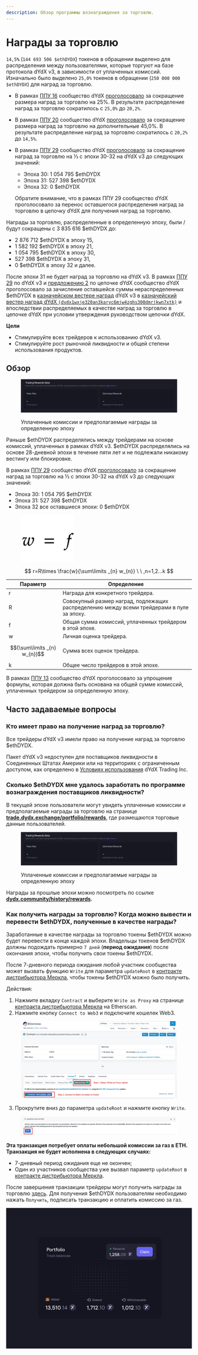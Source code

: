 ```yaml
---
description: Обзор программы вознаграждения за торговлю.
---
```


# Награды за торговлю

`14,5`**`%`** (`144 693 506 $ethDYDX`) токенов в обращении выделено для распределения между пользователями, которые торгуют на базе протокола dYdX v3, в зависимости от уплаченных комиссий. Изначально было выделено `25,0%` токенов в обращении (`250 000 000 $ethDYDX`) для наград за торговлю.

* В рамках [ППУ 16](https://github.com/dydxfoundation/dip/blob/master/content/dips/DIP-16.md) сообщество dYdX [проголосовало](https://dydx.community/dashboard/proposal/8) за сокращение размера наград за торговлю на 25%. В результате распределение наград за торговлю сократилось с `25,0%` до `20,2%`.
* В рамках [ППУ 20](https://dydx.community/dashboard/proposal/11) сообщество dYdX [проголосовало](https://dydx.community/dashboard/proposal/11) за сокращение размера наград за торговлю на дополнительные 45,0%. В результате распределение наград за торговлю сократилось с `20,2%` до `14,5%`.
*   В рамках [ППУ 29](https://dydx.community/dashboard/proposal/16) сообщество dYdX [проголосовало](https://dydx.community/dashboard/proposal/16) за сокращение наград за торговлю на ⅓ с эпохи 30-32 на dYdX v3 до следующих значений:

    * Эпоха 30: 1 054 795 $ethDYDX
    * Эпоха 31: 527 398 $ethDYDX
    * Эпоха 32: 0 $ethDYDX

    Обратите внимание, что в рамках ППУ 29 сообщество dYdX проголосовало за перенос оставшегося распределения наград за торговлю в цепочку dYdX для получения наград за торговлю.

Награды за торговлю, распределенные в определенную эпоху, были / будут сокращены с 3 835 616 $ethDYDX до:

* 2 876 712 $ethDYDX в эпоху 15,
* 1 582 192 $ethDYDX в эпоху 21,
* 1 054 795 $ethDYDX в эпоху 30,
* 527 398 $ethDYDX в эпоху 31,
* 0 $ethDYDX в эпоху 32 и далее.

После эпохи 31 не будет наград за торговлю на dYdX v3. В рамках [ППУ 29](https://dydx.community/dashboard/proposal/16) по dYdX v3 и [предложению 2](https://www.mintscan.io/dydx/proposals/2) по цепочке dYdX сообщество dYdX проголосовало за зачисление оставшейся суммы нераспределенных $ethDYDX в [казначейском вестере наград](https://etherscan.io/address/0xb9431e19b29b952d9358025f680077c3fd37292f) dYdX v3 в [казначейский вестер наград dYdX `(dydx1wxje320an3karyc6mjw4zghs300dmrjkwn7xtk)`](https://www.mintscan.io/dydx/address/dydx1wxje320an3karyc6mjw4zghs300dmrjkwn7xtk) и впоследствии распределяемых в качестве наград за торговлю в цепочке dYdX при условии утверждения руководством цепочки dYdX.

**Цели**

* Стимулируйте всех трейдеров к использованию dYdX v3.
* Стимулируйте рост рыночной ликвидности и общей степени использования продуктов.

## **Обзор**

<figure><img src="../.gitbook/assets/1-fees-paid-estimated-rewards.png" alt=""><figcaption><p>Уплаченные комиссии и предполагаемые награды за определенную эпоху</p></figcaption></figure>

Раньше $ethDYDX распределялись между трейдерами на основе комиссий, уплаченных в рамках dYdX v3. $ethDYDX распределялись на основе 28-дневной эпохи в течение пяти лет и не подлежали никакому вестингу или блокировке.

В рамках [ППУ 29](https://dydx.community/dashboard/proposal/16) сообщество dYdX [проголосовало](https://dydx.community/dashboard/proposal/16) за сокращение наград за торговлю на ⅓ с эпохи 30-32 на dYdX v3 до следующих значений:

* Эпоха 30: 1 054 795 $ethDYDX
* Эпоха 31: 527 398 $ethDYDX
* Эпоха 32 все оставшиеся эпохи: 0 $ethDYDX



<figure><img src="../.gitbook/assets/1-trading-rewards-formula-new.png" alt=""><figcaption></figcaption></figure>

$$
r=R\times \frac{w}{\sum\limits _{n} w_{n}} \ \ ,n=1,2...k
$$

| Параметр | Определение |
| ---------------------------- | ----------------------------------------------------------------------- |
| r | Награда для конкретного трейдера. |
| R | Совокупный размер наград, подлежащих распределению между всеми трейдерами в пуле за эпоху. |
| f | Общая сумма комиссий, уплаченных трейдером в этой эпохе. |
| w | Личная оценка трейдера. |
| $${\sum\limits _{n} w_{n}}$$ | Сумма всех оценок трейдера. |
| k | Общее число трейдеров в этой эпохе. |

В рамках [ППУ 13](https://github.com/dydxfoundation/dip/blob/master/content/dips/DIP-13.md) сообщество dYdX проголосовало за упрощение формулы, которая должна быть основана на общей сумме комиссий, уплаченных трейдером за определенную эпоху.

## Часто задаваемые вопросы

### Кто имеет право на получение наград за торговлю?

Все трейдеры dYdX v3 имели право на получение наград за торговлю $ethDYDX.

Пакет dYdX v3 недоступен для поставщиков ликвидности в Соединенных Штатах Америки или на территориях с ограниченным доступом, как определено в [Условиях использования](https://dydx.exchange/terms) dYdX Trading Inc.

### Сколько $ethDYDX мне удалось заработать по программе вознаграждения поставщиков ликвидности?

В текущей эпохе пользователи могут увидеть уплаченные комиссии и предполагаемые награды за торговлю на странице [**trade.dydx.exchange/portfolio/rewards**](https://trade.dydx.exchange/portfolio/rewards), где размещаются торговые данные пользователей.

<figure><img src="../.gitbook/assets/1-fees-paid-estimated-rewards.png" alt=""><figcaption><p>Уплаченные комиссии и предполагаемые награды за определенную эпоху</p></figcaption></figure>

Награды за прошлые эпохи можно посмотреть по ссылке [**dydx.community/history/rewards**](https://dydx.community/history/rewards)**.**

### Как получить награды за торговлю? Когда можно вывести и перевести $ethDYDX, полученные в качестве награды?

Заработанные в качестве награды за торговлю токены $ethDYDX можно будет перевести в конце каждой эпохи. Владельцы токенов $ethDYDX должны подождать примерно `7 дней` (**период ожидания**) после окончания эпохи, чтобы получить свои токены $ethDYDX.

После 7-дневного периода ожидания любой участник сообщества может вызвать функцию `Write` для параметра `updateRoot` в [контракте дистрибьютора Меркла](https://etherscan.io/address/0x01d3348601968ab85b4bb028979006eac235a588#writeProxyContract), чтобы токены $ethDYDX можно было получить.

Действия:

1. Нажмите вкладку `Contract` и выберите `Write as Proxy` на странице [контракта дистрибьютора Меркла](https://etherscan.io/address/0x01d3348601968ab85b4bb028979006eac235a588#writeProxyContract) на Etherscan.
2. Нажмите кнопку `Connect to Web3` и подключите кошелек Web3.

<figure><img src="../.gitbook/assets/merkle-distributor-contract.jpeg" alt=""><figcaption></figcaption></figure>

3. Прокрутите вниз до параметра `updateRoot` и нажмите кнопку `Write`.

<figure><img src="../.gitbook/assets/updateRoot-claiming.jpeg" alt=""><figcaption></figcaption></figure>

**Эта транзакция потребует оплаты небольшой комиссии за газ в ETH. Транзакция не будет исполнена в следующих случаях:**

* 7-дневный период ожидания еще не окончен;
* Один из участников сообщества уже вызвал параметр `updateRoot` в [контракте дистрибьютора Меркла](https://etherscan.io/address/0x01d3348601968ab85b4bb028979006eac235a588#writeProxyContract).

После завершения транзакции трейдеры могут получить награды за торговлю [здесь](https://dydx.community/dashboard). Для получения $ethDYDX пользователям необходимо нажать `Получить`, подписать транзакцию и оплатить комиссию за газ.

![Обзор портфеля наград](../.gitbook/assets/1-portfolio-overview-rewards.png)
